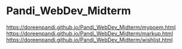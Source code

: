 # Pandi_WebDev_Midterm
https://doreenpandi.github.io/Pandi_WebDev_Midterm/mypoem.html
https://doreenpandi.github.io/Pandi_WebDev_Midterm/markup.html
https://doreenpandi.github.io/Pandi_WebDev_Midterm/wishlist.html
